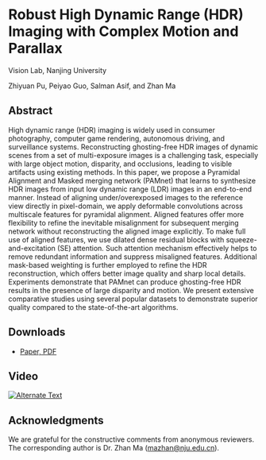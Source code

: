 # Robust High Dynamic Range (HDR) Imaging with Complex Motion and Parallax

Vision Lab, Nanjing University

Zhiyuan Pu, Peiyao Guo, Salman Asif, and Zhan Ma

## Abstract
High dynamic range (HDR) imaging is widely used in consumer photography, computer game rendering, autonomous driving, and surveillance systems. Reconstructing ghosting-free HDR images of dynamic scenes from a set of multi-exposure images is a challenging task, especially with large object motion, disparity, and occlusions, leading to visible artifacts using existing methods. In this paper, we propose a Pyramidal Alignment and Masked merging network (PAMnet) that learns to synthesize HDR images from input low dynamic range (LDR) images in an end-to-end manner. Instead of aligning under/overexposed images to the reference view directly in pixel-domain, we apply deformable convolutions across multiscale features for pyramidal alignment. Aligned features offer more flexibility to refine the inevitable misalignment for subsequent merging network without reconstructing the aligned image explicitly. To make full use of aligned features, we use dilated dense residual blocks with squeeze-and-excitation (SE) attention. Such attention mechanism effectively helps to remove redundant information and suppress misaligned features. Additional mask-based weighting is further employed to refine the HDR reconstruction, which offers better image quality and sharp local details. Experiments demonstrate that PAMnet can produce ghosting-free HDR results in the presence of large disparity and motion. We present extensive comparative studies using several popular datasets to demonstrate superior quality compared to the state-of-the-art algorithms.

## Downloads
* [Paper, PDF]()

## Video
<a href="{http://yun.nju.edu.cn/d/e91ba5275e/files/?p=/0886-spotlight.mp4}" title="Link Title"><img src="{images/spotlight_cover.png}" alt="Alternate Text" /></a>


## Acknowledgments
We are grateful for the constructive comments from anonymous reviewers. The corresponding author is Dr. Zhan Ma (mazhan@nju.edu.cn).
